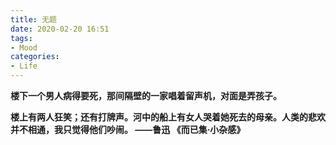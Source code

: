```yaml
---
title: 无题
date: 2020-02-20 16:51
tags:
- Mood
categories:
- Life
---
```


**楼下一个男人病得要死，那间隔壁的一家唱着留声机，对面是弄孩子。**

<!--more-->



**楼上有两人狂笑；还有打牌声。河中的船上有女人哭着她死去的母亲。人类的悲欢并不相通，我只觉得他们吵闹。
——鲁迅 《而已集·小杂感》**

